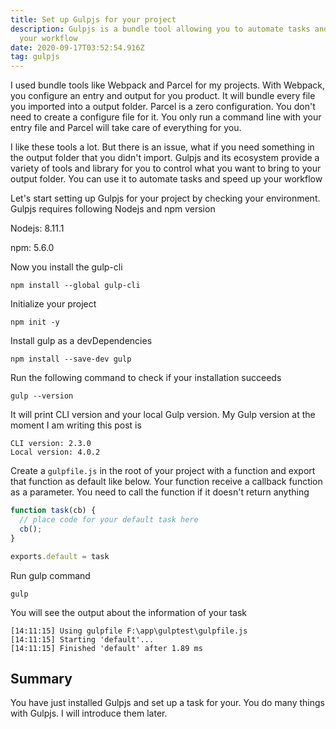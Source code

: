 ```yaml
---
title: Set up Gulpjs for your project
description: Gulpjs is a bundle tool allowing you to automate tasks and speed up
  your workflow
date: 2020-09-17T03:52:54.916Z
tag: gulpjs
---
```

I used bundle tools like Webpack and Parcel for my projects. With Webpack, you configure an entry and output for you product. It will bundle every file you imported into a output folder. Parcel is a zero configuration. You don't need to create a configure file for it. You only run a command line with your entry file and Parcel will take care of everything for you. 

I like these tools a lot. But there is an issue, what if you need something in the output folder that you didn't import. Gulpjs and its ecosystem provide a variety of tools and library for you to control what you want to bring to your output folder. You can use it to automate tasks and speed up your workflow

Let's start setting up Gulpjs for your project by checking your environment. Gulpjs requires following Nodejs and npm version

Nodejs: 8.11.1

npm: 5.6.0

Now you install the gulp-cli

```
npm install --global gulp-cli
```

Initialize your project

```
npm init -y
```

Install gulp as a devDependencies

```
npm install --save-dev gulp
```

Run the following command to check if your installation succeeds

```
gulp --version
```

It will print CLI version and your local Gulp version. My Gulp version at the moment I am writing this post is

```
CLI version: 2.3.0  
Local version: 4.0.2
```

Create a `gulpfile.js` in the root of your project with a function and export that function as default like below. Your function receive a callback function as a parameter. You need to call the function if it doesn't return anything

```javascript
function task(cb) {
  // place code for your default task here
  cb();
}

exports.default = task
```

Run gulp command

```
gulp
```

You will see the output about the information of your task

```
[14:11:15] Using gulpfile F:\app\gulptest\gulpfile.js
[14:11:15] Starting 'default'...
[14:11:15] Finished 'default' after 1.89 ms
```

## Summary

You have just installed Gulpjs and set up a task for your. You do many things with Gulpjs. I will introduce them later.